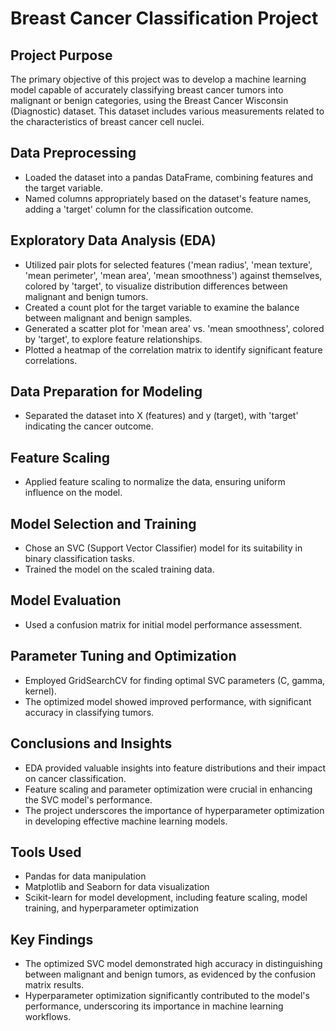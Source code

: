 # Breast Cancer Classification Project

## Project Purpose

The primary objective of this project was to develop a machine learning model capable of accurately classifying breast cancer tumors into malignant or benign categories, using the Breast Cancer Wisconsin (Diagnostic) dataset. This dataset includes various measurements related to the characteristics of breast cancer cell nuclei.

## Data Preprocessing

- Loaded the dataset into a pandas DataFrame, combining features and the target variable.
- Named columns appropriately based on the dataset's feature names, adding a 'target' column for the classification outcome.

## Exploratory Data Analysis (EDA)

- Utilized pair plots for selected features ('mean radius', 'mean texture', 'mean perimeter', 'mean area', 'mean smoothness') against themselves, colored by 'target', to visualize distribution differences between malignant and benign tumors.
- Created a count plot for the target variable to examine the balance between malignant and benign samples.
- Generated a scatter plot for 'mean area' vs. 'mean smoothness', colored by 'target', to explore feature relationships.
- Plotted a heatmap of the correlation matrix to identify significant feature correlations.

## Data Preparation for Modeling

- Separated the dataset into X (features) and y (target), with 'target' indicating the cancer outcome.

## Feature Scaling

- Applied feature scaling to normalize the data, ensuring uniform influence on the model.

## Model Selection and Training

- Chose an SVC (Support Vector Classifier) model for its suitability in binary classification tasks.
- Trained the model on the scaled training data.

## Model Evaluation

- Used a confusion matrix for initial model performance assessment.

## Parameter Tuning and Optimization

- Employed GridSearchCV for finding optimal SVC parameters (C, gamma, kernel).
- The optimized model showed improved performance, with significant accuracy in classifying tumors.

## Conclusions and Insights

- EDA provided valuable insights into feature distributions and their impact on cancer classification.
- Feature scaling and parameter optimization were crucial in enhancing the SVC model's performance.
- The project underscores the importance of hyperparameter optimization in developing effective machine learning models.

## Tools Used

- Pandas for data manipulation
- Matplotlib and Seaborn for data visualization
- Scikit-learn for model development, including feature scaling, model training, and hyperparameter optimization

## Key Findings

- The optimized SVC model demonstrated high accuracy in distinguishing between malignant and benign tumors, as evidenced by the confusion matrix results.
- Hyperparameter optimization significantly contributed to the model's performance, underscoring its importance in machine learning workflows.

